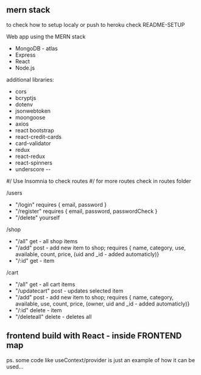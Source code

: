 ## mern stack

to check how to setup localy or push to heroku check README-SETUP

Web app using the MERN stack 

- MongoDB - atlas
- Express
- React
- Node.js

additional libraries: 
- cors
- bcryptjs
- dotenv
- jsonwebtoken
- moongoose
- axios
- react bootstrap
- react-credit-cards
- card-validator
- redux
- react-redux
- react-spinners
- underscore --

#/ Use Insomnia to check routes
#/ for more routes check in routes folder

/users
- "/login" requires { email, password }
- "/register" requires { email, password, passwordCheck }
- "/delete" yourself

/shop
- "/all" get - all shop items
- "/add" post - add new item to shop; requires { name, category, use, available, count, price, (uid and _id - added automaticly)}
- "/:id" get - item

/cart
- "/all" get - all cart items
- "/updatecart" post - updates selected item
- "/add" post - add new item to shop; requires { name, category, available, use, count, price, (owner, uid and _id - added automaticly)}
- "/:id" delete - item
- "/deleteall" delete - deletes all

## frontend build with React - inside FRONTEND map

ps. some code like useContext/provider is just an example of how it can be used...
